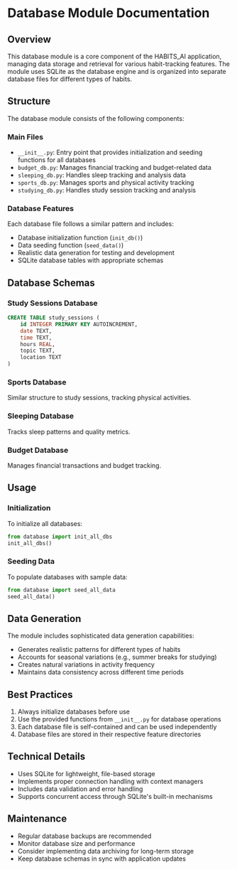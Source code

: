 # Database Module Documentation

## Overview
This database module is a core component of the HABITS_AI application, managing data storage and retrieval for various habit-tracking features. The module uses SQLite as the database engine and is organized into separate database files for different types of habits.

## Structure
The database module consists of the following components:

### Main Files
- `__init__.py`: Entry point that provides initialization and seeding functions for all databases
- `budget_db.py`: Manages financial tracking and budget-related data
- `sleeping_db.py`: Handles sleep tracking and analysis data
- `sports_db.py`: Manages sports and physical activity tracking
- `studying_db.py`: Handles study session tracking and analysis

### Database Features
Each database file follows a similar pattern and includes:
- Database initialization function (`init_db()`)
- Data seeding function (`seed_data()`)
- Realistic data generation for testing and development
- SQLite database tables with appropriate schemas

## Database Schemas

### Study Sessions Database
```sql
CREATE TABLE study_sessions (
    id INTEGER PRIMARY KEY AUTOINCREMENT,
    date TEXT,
    time TEXT,
    hours REAL,
    topic TEXT,
    location TEXT
)
```

### Sports Database
Similar structure to study sessions, tracking physical activities.

### Sleeping Database
Tracks sleep patterns and quality metrics.

### Budget Database
Manages financial transactions and budget tracking.

## Usage

### Initialization
To initialize all databases:
```python
from database import init_all_dbs
init_all_dbs()
```

### Seeding Data
To populate databases with sample data:
```python
from database import seed_all_data
seed_all_data()
```

## Data Generation
The module includes sophisticated data generation capabilities:
- Generates realistic patterns for different types of habits
- Accounts for seasonal variations (e.g., summer breaks for studying)
- Creates natural variations in activity frequency
- Maintains data consistency across different time periods

## Best Practices
1. Always initialize databases before use
2. Use the provided functions from `__init__.py` for database operations
3. Each database file is self-contained and can be used independently
4. Database files are stored in their respective feature directories

## Technical Details
- Uses SQLite for lightweight, file-based storage
- Implements proper connection handling with context managers
- Includes data validation and error handling
- Supports concurrent access through SQLite's built-in mechanisms

## Maintenance
- Regular database backups are recommended
- Monitor database size and performance
- Consider implementing data archiving for long-term storage
- Keep database schemas in sync with application updates 
